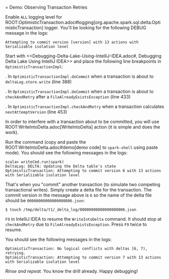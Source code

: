 = Demo: Observing Transaction Retries

Enable `ALL` logging level for ROOT:OptimisticTransaction.adoc#logging[org.apache.spark.sql.delta.OptimisticTransaction] logger. You'll be looking for the following DEBUG message in the logs:

```
Attempting to commit version [version] with 13 actions with Serializable isolation level
```

Start with <<Debugging-Delta-Lake-Using-IntelliJ-IDEA.adoc#, Debugging Delta Lake Using IntelliJ IDEA>> and place the following line breakpoints in `OptimisticTransactionImpl`:

. In `OptimisticTransactionImpl.doCommit` when a transaction is about to `deltaLog.store.write` (line 388)

. In `OptimisticTransactionImpl.doCommit` when a transaction is about to `checkAndRetry` after a `FileAlreadyExistsException` (line 433)

. In `OptimisticTransactionImpl.checkAndRetry` when a transaction calculates `nextAttemptVersion` (line 453)

In order to interfere with a transaction about to be committed, you will use ROOT:WriteIntoDelta.adoc[WriteIntoDelta] action (it is simple and does the work).

Run the command (copy and paste the ROOT:WriteIntoDelta.adoc#demo[demo code] to `spark-shell` using paste mode). You should see the following messages in the logs:

```
scala> writeCmd.run(spark)
DeltaLog: DELTA: Updating the Delta table's state
OptimisticTransaction: Attempting to commit version 6 with 13 actions with Serializable isolation level
```

That's when you "commit" another transaction (to simulate two competing transactional writes). Simply create a delta file for the transaction. The commit version in the message above is `6` so the name of the delta file should be `00000000000000000006.json`:

```
$ touch /tmp/delta/t1/_delta_log/00000000000000000006.json
```

`F9` in IntelliJ IDEA to resume the `WriteIntoDelta` command. It should stop at `checkAndRetry` due to `FileAlreadyExistsException`. Press `F9` twice to resume.

You should see the following messages in the logs:

```
OptimisticTransaction: No logical conflicts with deltas [6, 7), retrying.
OptimisticTransaction: Attempting to commit version 7 with 13 actions with Serializable isolation level
```

_Rinse and repeat._ You know the drill already. Happy debugging!
